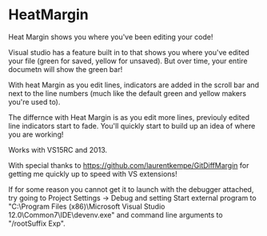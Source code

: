 # HeatMargin

Heat Margin shows you where you've been editing your code!

Visual studio has a feature built in to that shows you where you've edited your file (green for saved, yellow for unsaved). But over time, your entire documetn will show the green bar!

With heat Margin as you edit lines, indicators are added in the scroll bar and next to the line numbers (much like the default green and yellow makers you're used to).

The differnce with Heat Margin is as you edit more lines, previouly edited line indicators start to fade. You'll quickly start to build up an idea of where you are working!

Works with VS15RC and 2013.  

With special thanks to https://github.com/laurentkempe/GitDiffMargin for getting me quickly up to speed with VS extensions!


If for some reason you cannot get it to launch with the debugger attached, try going to Project Settings -> Debug and setting Start external program to "C:\Program Files (x86)\Microsoft Visual Studio 12.0\Common7\IDE\\devenv.exe" and command line arguments to "/rootSuffix Exp".
